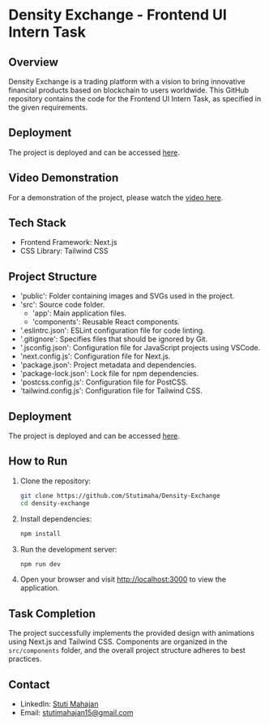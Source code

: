 # Density Exchange - Frontend UI Intern Task

## Overview

Density Exchange is a trading platform with a vision to bring innovative financial products based on blockchain to users worldwide. This GitHub repository contains the code for the Frontend UI Intern Task, as specified in the given requirements.

## Deployment

The project is deployed and can be accessed [here](https://density-exchange-stutimahajan.netlify.app/).

## Video Demonstration

For a demonstration of the project, please watch the [video here](https://youtu.be/TmdA1Qi_Glo).

## Tech Stack

- Frontend Framework: Next.js
- CSS Library: Tailwind CSS

## Project Structure

- 'public': Folder containing images and SVGs used in the project.
- 'src': Source code folder.
  - 'app': Main application files.
  - 'components': Reusable React components.
- '.eslintrc.json': ESLint configuration file for code linting.
- '.gitignore': Specifies files that should be ignored by Git.
- '.jsconfig.json': Configuration file for JavaScript projects using VSCode.
- 'next.config.js': Configuration file for Next.js.
- 'package.json': Project metadata and dependencies.
- 'package-lock.json': Lock file for npm dependencies.
- 'postcss.config.js': Configuration file for PostCSS.
- 'tailwind.config.js': Configuration file for Tailwind CSS.

## Deployment

The project is deployed and can be accessed [here](https://density-exchange-stutimahajan.netlify.app/).

## How to Run

1. Clone the repository:

   ```bash
   git clone https://github.com/Stutimaha/Density-Exchange
   cd density-exchange

2. Install dependencies:

   ```bash
   npm install

3. Run the development server:

   ```bash
   npm run dev

4. Open your browser and visit [http://localhost:3000](http://localhost:3000) to view the application.

## Task Completion

The project successfully implements the provided design with animations using Next.js and Tailwind CSS. Components are organized in the `src/components` folder, and the overall project structure adheres to best practices.

## Contact

- LinkedIn: [Stuti Mahajan](https://www.linkedin.com/in/stuti-mahajan/)
- Email: [stutimahajan15@gmail.com](mailto:stutimahajan15@gmail.com)

